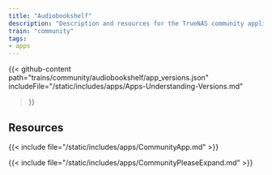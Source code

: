 ```yaml
---
title: "Audiobookshelf"
description: "Description and resources for the TrueNAS community application called Audiobookshelf."
train: "community"
tags:
- apps
---
```


{{< github-content 
    path="trains/community/audiobookshelf/app_versions.json"
	includeFile="/static/includes/apps/Apps-Understanding-Versions.md"
>}}

## Resources

{{< include file="/static/includes/apps/CommunityApp.md" >}}

{{< include file="/static/includes/apps/CommunityPleaseExpand.md" >}}

<!--
<div class="docs-sections">

{{< doc-card title="<appname> Deployments" link="/resources/"
descr="How to deploy and configure the <appname> app." >}}

</div>
-->
